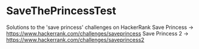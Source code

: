 # SaveThePrincessTest

Solutions to the 'save princess' challenges on HackerRank
Save Princess -> https://www.hackerrank.com/challenges/saveprincess
Save Princess 2 -> https://www.hackerrank.com/challenges/saveprincess2
